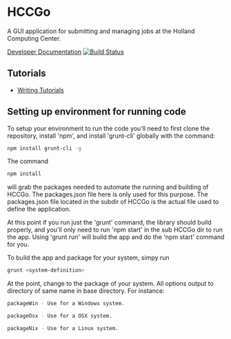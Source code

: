 # HCCGo
A GUI application for submitting and managing jobs at the Holland Computing Center.

[Developer Documentation](https://unlhcc.github.io/hccgo-dev/)
[![Build Status](https://travis-ci.org/unlhcc/HCCGo.svg?branch=master)](https://travis-ci.org/unlhcc/HCCGo)

## Tutorials

- [Writing Tutorials](tutorial-writing-tutorials.html)

## Setting up environment for running code
To setup your environment to run the code you'll need to first clone the repository, install 'npm', and install 'grunt-cli' globally with the command:
```bash
npm install grunt-cli -g
```

The command
```bash
npm install
```
will grab the packages needed to automate the running and building of HCCGo. The packages.json file here is only used for this purpose. The packages.json file located in the subdir of HCCGo is the actual file used to define the application.

At this point if you run just the 'grunt' command, the library should build properly, and you'll only need to run 'npm start' in the sub HCCGo dir to run the app. Using 'grunt run' will build the app and do the 'npm start' command for you.

To build the app and package for your system, simpy run 
```bash
grunt <system-definition>
```

At the <system-definition> point, change to the package of your system. All options output to directory of same name in base directory. For instance:
```bash
packageWin - Use for a Windows system.

packageOsx - Use for a OSX system.

packageNix - Use for a Linux system.
```
